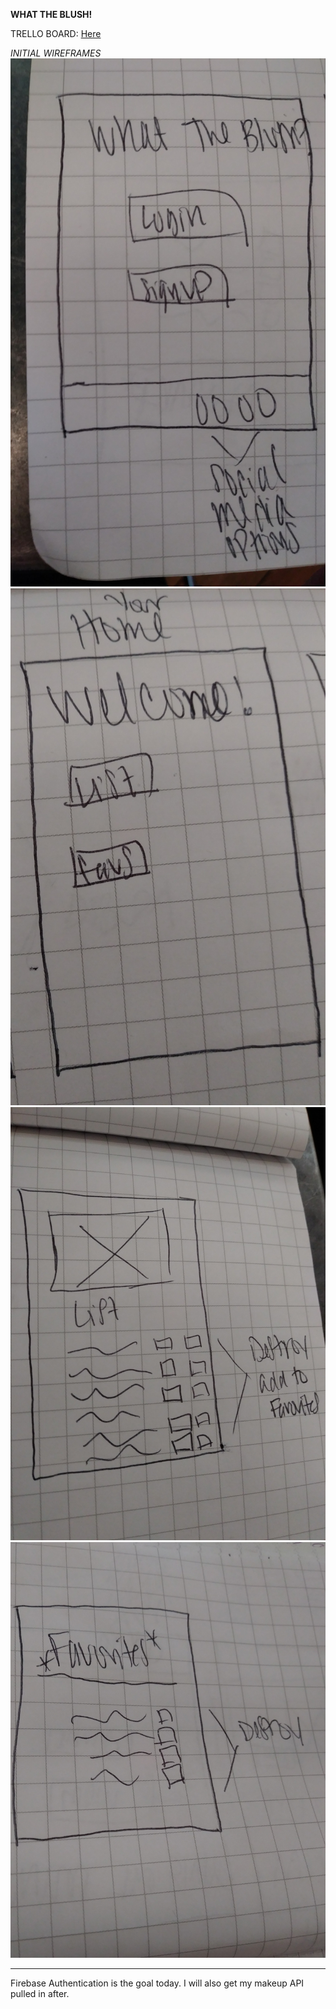 **WHAT THE BLUSH!**

TRELLO BOARD: <a href="https://trello.com/b/zbAR4Cho/project-4">Here</a>

*INITIAL WIREFRAMES*
<img src="/main.jpg"> <br>
<img src="/home.jpg"> <br>
<img src="/list.jpg"> <br>
<img src="/favs.jpg"> 

-------------

Firebase Authentication is the goal today. I will also get my makeup API pulled in after.